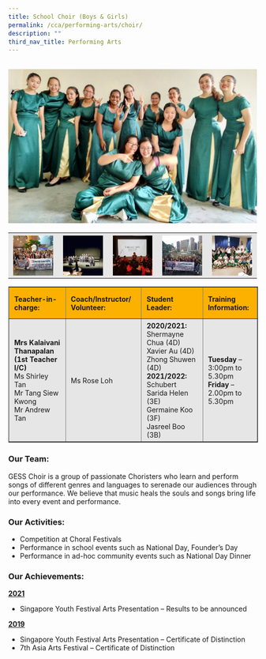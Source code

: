 ```yaml
---
title: School Choir (Boys & Girls)
permalink: /cca/performing-arts/choir/
description: ""
third_nav_title: Performing Arts
---
```

<br>
<img src="/images/choir%201.jpeg" 
         style="width:550px"
	/>

<table style="box-sizing: inherit; border-collapse: collapse; border-spacing: 0px; max-width: 100%; color: rgb(34, 34, 34); font-family: &quot;Source Sans Pro&quot;, sans-serif; font-size: 16px; font-style: normal; font-variant-ligatures: normal; font-variant-caps: normal; font-weight: 400; letter-spacing: normal; orphans: 2; text-align: center; text-transform: none; white-space: normal; widows: 2; word-spacing: 0px; -webkit-text-stroke-width: 0px; background-color: rgb(255, 255, 255); text-decoration-thickness: initial; text-decoration-style: initial; text-decoration-color: initial; width: 826.664px;"><tbody style="box-sizing: inherit;"><tr style="box-sizing: inherit; background: rgb(230, 230, 230);"><td style="box-sizing: inherit; padding: 5px 10px;"><a href="/images/choir%202.jpeg" target="_blank" rel="noopener noreferrer" style="box-sizing: inherit; background-color: transparent; transition: all 0.25s ease-in-out 0s; outline: 0px; color: rgb(255, 208, 26); text-decoration: underline;"><img class="aligncenter wp-image-18853 size-thumbnail" src="/images/choir%202.jpeg" alt="20181108 075528" width="150" height="150" style="box-sizing: inherit; border: 0px; vertical-align: middle; max-width: 100%; height: auto; margin: auto; display: block; clear: both;"></a></td><td style="box-sizing: inherit; padding: 5px 10px;"><a href="/images/choir%203.jpeg" target="_blank" rel="noopener noreferrer" style="box-sizing: inherit; background-color: transparent; transition: all 0.25s ease-in-out 0s; color: rgb(241, 174, 22); text-decoration: underline;"><img class="aligncenter wp-image-18854 size-thumbnail" src="/images/choir%203.jpeg" alt="20181109 104536" width="150" height="150" style="box-sizing: inherit; border: 0px; vertical-align: middle; max-width: 100%; height: auto; margin: auto; display: block; clear: both;"></a></td><td style="box-sizing: inherit; padding: 5px 10px;"><a href="/images/choir%204.jpeg" target="_blank" rel="noopener noreferrer" style="box-sizing: inherit; background-color: transparent; transition: all 0.25s ease-in-out 0s; color: rgb(241, 174, 22); text-decoration: underline;"><img class="aligncenter wp-image-18855 size-thumbnail" src="/images/choir%204.jpeg" alt="20181109 160358" width="150" height="150" style="box-sizing: inherit; border: 0px; vertical-align: middle; max-width: 100%; height: auto; margin: auto; display: block; clear: both;"></a></td><td style="box-sizing: inherit; padding: 5px 10px;"><a href="/images/choir%205.jpeg" target="_blank" rel="noopener noreferrer" style="box-sizing: inherit; background-color: transparent; transition: all 0.25s ease-in-out 0s; color: rgb(241, 174, 22); text-decoration: underline;"><img class="aligncenter wp-image-18856 size-thumbnail" src="/images/choir%205.jpeg" alt="20181110 154020" width="150" height="150" style="box-sizing: inherit; border: 0px; vertical-align: middle; max-width: 100%; height: auto; margin: auto; display: block; clear: both;"></a></td><td style="box-sizing: inherit; padding: 5px 10px;"><a href="/images/choir%206.jpeg" target="_blank" rel="noopener noreferrer" style="box-sizing: inherit; background-color: transparent; transition: all 0.25s ease-in-out 0s; color: rgb(241, 174, 22); text-decoration: underline;"><img class="aligncenter wp-image-18857 size-thumbnail" src="/images/choir%206.jpeg" alt="20190312 172951" width="150" height="150" style="box-sizing: inherit; border: 0px; vertical-align: middle; max-width: 100%; height: auto; margin: auto; display: block; clear: both;"></a></td></tr></tbody></table>

<table border="1" style="box-sizing: inherit; border-collapse: collapse; border-spacing: 0px; max-width: 100%; width: 826.664px;"><tbody style="box-sizing: inherit;"><tr style="box-sizing: inherit; background: rgb(252, 177, 0); height: 53.3281px;"><td style="box-sizing: inherit; padding: 5px 10px; width: 157px; height: 53.3281px; text-align: left;"><strong style="box-sizing: inherit; font-weight: bold;">Teacher-in-charge:</strong></td><td style="box-sizing: inherit; padding: 5px 10px; width: 184px; height: 53.3281px; text-align: left;"><strong style="box-sizing: inherit; font-weight: bold;">Coach/Instructor/</strong><br style="box-sizing: inherit;"><strong style="box-sizing: inherit; font-weight: bold;">Volunteer:</strong></td><td style="box-sizing: inherit; padding: 5px 10px; width: 208px; height: 53.3281px; text-align: left;"><strong style="box-sizing: inherit; font-weight: bold;">Student Leader:</strong></td><td style="box-sizing: inherit; padding: 5px 10px; width: 119px; height: 53.3281px; text-align: left;"><strong style="box-sizing: inherit; font-weight: bold;">Training Information:</strong></td></tr><tr style="box-sizing: inherit; background: rgb(230, 230, 230); height: 68px;"><td style="box-sizing: inherit; padding: 5px 10px; width: 157px; height: 68px;"><strong style="box-sizing: inherit; font-weight: bold;">Mrs Kalaivani Thanapalan</strong><br style="box-sizing: inherit;"><strong style="box-sizing: inherit; font-weight: bold;">(1st Teacher I/C)</strong><br style="box-sizing: inherit;">Ms Shirley Tan<br style="box-sizing: inherit;">Mr Tang Siew Kwong<br style="box-sizing: inherit;">Mr Andrew Tan</td><td style="box-sizing: inherit; padding: 5px 10px; width: 184px; height: 68px;">Ms Rose Loh</td><td style="box-sizing: inherit; padding: 5px 10px; width: 208px; height: 68px;"><div style="box-sizing: inherit;"><strong style="box-sizing: inherit; font-weight: bold;">2020/2021:</strong></div><div style="box-sizing: inherit;">Shermayne Chua (4D)</div><div style="box-sizing: inherit;">Xavier Au (4D)</div><div style="box-sizing: inherit;">Zhong Shuwen (4D)</div><div style="box-sizing: inherit;"><strong style="box-sizing: inherit; font-weight: bold;">2021/2022:</strong></div><div style="box-sizing: inherit;">Schubert Sarida Helen (3E)</div><div style="box-sizing: inherit;">Germaine Koo (3F)</div><div style="box-sizing: inherit;">Jasreel Boo (3B)</div></td><td style="box-sizing: inherit; padding: 5px 10px; width: 119px; height: 68px;"><strong style="box-sizing: inherit; font-weight: bold;">Tuesday</strong><span>&nbsp;</span>– 3:00pm to 5.30pm<br style="box-sizing: inherit;"><strong style="box-sizing: inherit; font-weight: bold;">Friday</strong><span>&nbsp;</span>– 2.00pm to 5.30pm</td></tr></tbody></table>

### Our Team:

GESS Choir is a group of passionate Choristers who learn and perform songs of different genres and languages to serenade our audiences through our performance. We believe that music heals the souls and songs bring life into every event and performance.

### Our Activities:

*   Competition at Choral Festivals
*   Performance in school events such as National Day, Founder’s Day
*   Performance in ad-hoc community events such as National Day Dinner

### Our Achievements:

**<u>2021</u>**

*   Singapore Youth Festival Arts Presentation – Results to be announced

**<u>2019</u>**

*   Singapore Youth Festival Arts Presentation – Certificate of Distinction
*   7th Asia Arts Festival – Certificate of Distinction